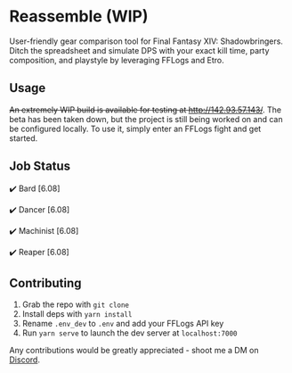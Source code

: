# Reassemble (WIP)

User-friendly gear comparison tool for Final Fantasy XIV: Shadowbringers. Ditch the spreadsheet and simulate DPS 
with your exact kill time, party composition, and playstyle by leveraging FFLogs and Etro.


## Usage

~~An extremely WIP build is available for testing at http://142.93.57.143/~~. The beta has been taken down, but the project is still being worked on and can be configured locally. To use it, simply enter an FFLogs fight and get started. 

## Job Status

✔️ Bard [6.08]

✔️ Dancer [6.08]

✔️ Machinist [6.08]

✔️ Reaper [6.08]

## Contributing

1. Grab the repo with `git clone`
1. Install deps with `yarn install`
1. Rename `.env_dev` to `.env` and add your FFLogs API key
1. Run `yarn serve` to launch the dev server at `localhost:7000`

Any contributions would be greatly appreciated - shoot me a DM on [Discord](https://discordapp.com/users/492781599126061066).
